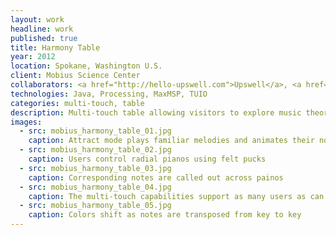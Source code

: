 ```yaml
---
layout: work
headline: work
published: true
title: Harmony Table
year: 2012
location: Spokane, Washington U.S.
client: Mobius Science Center
collaborators: <a href="http://hello-upswell.com">Upswell</a>, <a href="http://projectrenate.com/">Renate</a>
technologies: Java, Processing, MaxMSP, TUIO
categories: multi-touch, table
description: Multi-touch table allowing visitors to explore music theory through abstract visualizations and interactive instruments
images:
  - src: mobius_harmony_table_01.jpg
    caption: Attract mode plays familiar melodies and animates their notes
  - src: mobius_harmony_table_02.jpg
    caption: Users control radial pianos using felt pucks
  - src: mobius_harmony_table_03.jpg
    caption: Corresponding notes are called out across painos
  - src: mobius_harmony_table_04.jpg
    caption: The multi-touch capabilities support as many users as can fit around the table
  - src: mobius_harmony_table_05.jpg
    caption: Colors shift as notes are transposed from key to key
---
```

